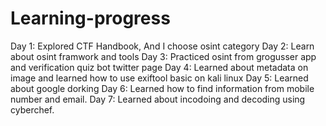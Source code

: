 # Learning-progress
Day 1: Explored CTF Handbook, And I choose osint category
Day 2: Learn about osint framwork and tools
Day 3: Practiced osint from grogusser app and verification quiz bot twitter page
Day 4: Learned about metadata on image and learned how to use exiftool basic on kali linux
Day 5: Learned about google dorking 
Day 6: Learned how to find information from mobile number and email.
Day 7: Learned about incodoing and decoding using cyberchef.
